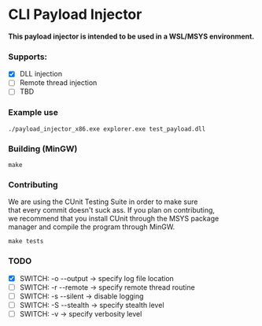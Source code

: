 # CLI Payload Injector

**This payload injector is intended to be used in a WSL/MSYS environment.**

### Supports:
- [x] DLL injection
- [ ] Remote thread injection
- [ ] TBD

### Example use
```
./payload_injector_x86.exe explorer.exe test_payload.dll
```

### Building (MinGW)
```
make
```

### Contributing
We are using the CUnit Testing Suite in order to make sure  
that every commit doesn't suck ass. If you plan on contributing,  
we recommend that you install CUnit through the MSYS package  
manager and compile the program through MinGW.
```
make tests
```

### TODO
- [x] SWITCH: -o --output -> specify log file location
- [ ] SWITCH: -r --remote -> specify remote thread routine
- [ ] SWITCH: -s --silent -> disable logging
- [ ] SWITCH: -S --stealth -> specify stealth level
- [ ] SWITCH: -v -> specify verbosity level
